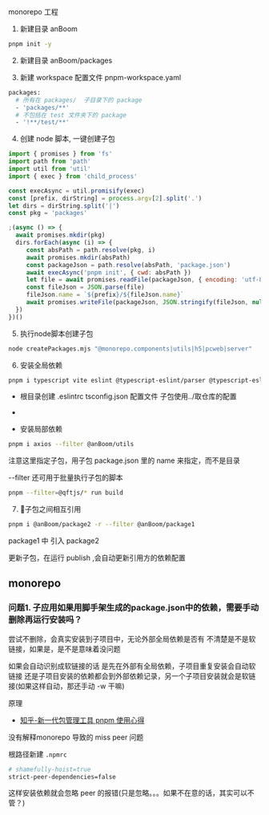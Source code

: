 monorepo 工程


1. 新建目录 anBoom
```bash
pnpm init -y
```

2. 新建目录 anBoom/packages

3. 新建 workspace 配置文件 pnpm-workspace.yaml
```bash
packages:
  # 所有在 packages/  子目录下的 package
  - 'packages/**'
  # 不包括在 test 文件夹下的 package
  - '!**/test/**'
```

4. 创建 node 脚本, 一键创建子包
```mjs
import { promises } from 'fs'
import path from 'path'
import util from 'util'
import { exec } from 'child_process'

const execAsync = util.promisify(exec)
const [prefix, dirString] = process.argv[2].split('.')
let dirs = dirString.split('|')
const pkg = 'packages'

;(async () => {
  await promises.mkdir(pkg)
  dirs.forEach(async (i) => {
     const absPath = path.resolve(pkg, i)
     await promises.mkdir(absPath)
     const packageJson = path.resolve(absPath, 'package.json')
     await execAsync('pnpm init', { cwd: absPath })
     let file = await promises.readFile(packageJson, { encoding: 'utf-8' })
     const fileJson = JSON.parse(file)
     fileJson.name = `${prefix}/${fileJson.name}`
     await promises.writeFile(packageJson, JSON.stringify(fileJson, null, 4))
  })
})()
```

5. 执行node脚本创建子包
```bash
node createPackages.mjs "@monorepo.components|utils|h5|pcweb|server"
```

6. 安装全局依赖

```bash
pnpm i typescript vite eslint @typescript-eslint/parser @typescript-eslint/eslint-plugin -w -D
```
-  根目录创建 .eslintrc tsconfig.json 配置文件 子包使用../取仓库的配置
- 

- 安装局部依赖

```bash
pnpm i axios --filter @anBoom/utils
```
注意这里指定子包，用子包 package.json 里的 name 来指定，而不是目录

--filter 还可用于批量执行子包的脚本

```bash
pnpm --filter=@qftjs/* run build
```

7. 子包之间相互引用
```bash
pnpm i @anBoom/package2 -r --filter @anBoom/package1
```
package1 中 引入 package2

更新子包，在运行 publish ,会自动更新引用方的依赖配置


## monorepo 

### 问题1. 子应用如果用脚手架生成的package.json中的依赖，需要手动删除再运行安装吗？
尝试不删除，会真实安装到子项目中，无论外部全局依赖是否有
不清楚是不是软链接，如果是，是不是意味着没问题

如果会自动识别成软链接的话
是先在外部有全局依赖，子项目重复安装会自动软链接
还是子项目安装的依赖都会到外部依赖记录，另一个子项目安装就会是软链接(如果这样自动，那还手动 -w 干嘛)

原理
- [知乎-新一代包管理工具 pnpm 使用心得](https://zhuanlan.zhihu.com/p/546400909)

没有解释monorepo 导致的 miss peer 问题

根路径新建 `.npmrc`

```bash
# shamefully-hoist=true
strict-peer-dependencies=false
```
这样安装依赖就会忽略 peer 的报错(只是忽略。。。如果不在意的话，其实可以不管？)